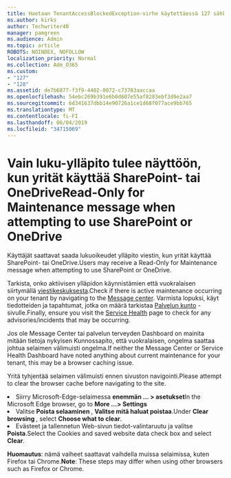 ```yaml
---
title: Haetaan TenantAccessBlockedException-virhe käytettäessä 127 sähköposti?
ms.author: kirks
author: Techwriter40
manager: pamgreen
ms.audience: Admin
ms.topic: article
ROBOTS: NOINDEX, NOFOLLOW
localization_priority: Normal
ms.collection: Adm_O365
ms.custom:
- "127"
- "128"
ms.assetid: de7b6877-f3f9-4402-8072-c73783aaccaa
ms.openlocfilehash: 54ebc269b391e6b0d607e55af8283ebf3d9e2aa7
ms.sourcegitcommit: 6d341637dbb14e90726a1ce1d68f077ace9bb765
ms.translationtype: MT
ms.contentlocale: fi-FI
ms.lasthandoff: 06/04/2019
ms.locfileid: "34715069"
---
```

# <a name="read-only-for-maintenance-message-when-attempting-to-use-sharepoint-or-onedrive"></a><span data-ttu-id="30745-102">Vain luku-ylläpito tulee näyttöön, kun yrität käyttää SharePoint- tai OneDrive</span><span class="sxs-lookup"><span data-stu-id="30745-102">Read-Only for Maintenance message when attempting to use SharePoint or OneDrive</span></span>

<span data-ttu-id="30745-103">Käyttäjät saattavat saada lukuoikeudet ylläpito viestin, kun yrität käyttää SharePoint- tai OneDrive.</span><span class="sxs-lookup"><span data-stu-id="30745-103">Users may receive a Read-Only for Maintenance message when attempting to use SharePoint or OneDrive.</span></span>

<span data-ttu-id="30745-104">Tarkista, onko aktiivisen ylläpidon käynnistämien että vuokralaisen siirtymällä <a href="https://portal.office.com/adminportal/home#/MessageCenter">viestikeskuksesta</a>.</span><span class="sxs-lookup"><span data-stu-id="30745-104">Check if there is active maintenance occurring on your tenant by navigating to the <a href="https://portal.office.com/adminportal/home#/MessageCenter">Message center</a>.</span></span> <span data-ttu-id="30745-105">Varmista lopuksi, käyt tiedotteiden ja tapahtumat, jotka on määrä tarkistaa <a href="https://portal.office.com/adminportal/home#/servicehealth">Palvelun kunto</a> -sivulle.</span><span class="sxs-lookup"><span data-stu-id="30745-105">Finally, ensure you visit the <a href="https://portal.office.com/adminportal/home#/servicehealth">Service Health</a> page to check for any advisories/incidents that may be occurring.</span></span>

<span data-ttu-id="30745-106">Jos ole Message Center tai palvelun terveyden Dashboard on mainita mitään tietoja nykyisen Kunnossapito, että vuokralaisen, ongelma saattaa johtua selaimen välimuisti ongelma.</span><span class="sxs-lookup"><span data-stu-id="30745-106">If neither the Message Center or Service Health Dashboard have noted anything about current maintenance for your tenant, this may be a browser caching issue.</span></span>

<span data-ttu-id="30745-107">Yritä tyhjentää selaimen välimuisti ennen sivuston navigointi.</span><span class="sxs-lookup"><span data-stu-id="30745-107">Please attempt to clear the browser cache before navigating to the site.</span></span>

  <li><span data-ttu-id="30745-108">Siirry Microsoft-Edge-selaimessa <strong>enemmän &hellip; &gt; asetukset</strong></span><span class="sxs-lookup"><span data-stu-id="30745-108">In the Microsoft Edge browser, go to <strong>More &hellip;&gt; Settings</strong></span></span></li>  <li><span data-ttu-id="30745-109">Valitse <strong>Poista selaaminen </strong>, <strong>Valitse mitä haluat poistaa</strong>.</span><span class="sxs-lookup"><span data-stu-id="30745-109">Under <strong>Clear browsing </strong>, select <strong>Choose what to clear</strong>.</span></span></li>  <li><span data-ttu-id="30745-110">Evästeet ja tallennetun Web-sivun tiedot-valintaruutu ja valitse <strong>Poista</strong>.</span><span class="sxs-lookup"><span data-stu-id="30745-110">Select the Cookies and saved website data check box and select <strong>Clear</strong>.</span></span></li>  </ol>  

<span data-ttu-id="30745-111">**Huomautus**: nämä vaiheet saattavat vaihdella muissa selaimissa, kuten Firefox tai Chrome.</span><span class="sxs-lookup"><span data-stu-id="30745-111">**Note**: These steps may differ when using other browsers such as Firefox or Chrome.</span></span>

